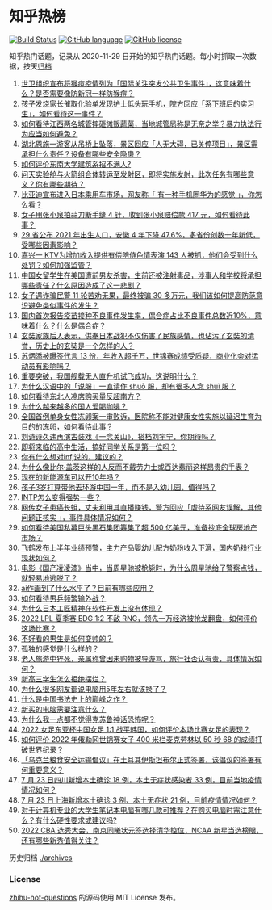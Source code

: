 # 知乎热榜
[![Build Status](https://github.com/ToWeLong/zhihu-hot-questions/workflows/CI/badge.svg)](https://github.com/ToWeLong/zhihu-hot-questions/actions)
[![GitHub language](https://img.shields.io/badge/language-golang-orange.svg)](https://golang.org/)
[![GitHub license](https://img.shields.io/github/license/ToWeLong/zhihu-hot-questions)](https://github.com/ToWeLong/zhihu-hot-questions/blob/main/LICENSE)

知乎热门话题，记录从 2020-11-29 日开始的知乎热门话题。每小时抓取一次数据，按天[归档](./archives)

<!-- BEGIN -->

1. [世卫组织宣布将猴痘疫情列为「国际关注突发公共卫生事件」，这意味着什么？是否需要像防新冠一样防猴痘？](https://www.zhihu.com/question/544967961)
1. [孩子发烧家长催取化验单发现护士低头玩手机，院方回应「系下班后的实习生」，如何看待这一事件？](https://www.zhihu.com/question/544936192)
1. [如何看待江西两名城管摔砸摊贩蔬菜，当地城管局称是无奈之举？暴力执法行为应当如何避免？](https://www.zhihu.com/question/544743196)
1. [湖北恩施一游客从吊桥上坠落，景区回应「人无大碍，已关停项目」，景区需承担什么责任？设备有哪些安全隐患？](https://www.zhihu.com/question/544915280)
1. [如何评价东南大学建筑系招不满人?](https://www.zhihu.com/question/544555904)
1. [问天实验舱与火箭组合体转运至发射区，即将实施发射，此次任务有哪些意义？你有哪些期待？](https://www.zhihu.com/question/543901181)
1. [比亚迪宣布进入日本乘用车市场，网友称「 有一种手机圈华为的感觉 」，你怎么看？](https://www.zhihu.com/question/544607306)
1. [女子用张小泉拍蒜刀断手缝 4 针，收到张小泉赔偿款 417 元，如何看待此事？](https://www.zhihu.com/question/544678441)
1. [29 省公布 2021 年出生人口，安徽 4 年下降 47.6%，多省份创数十年新低，受哪些因素影响？](https://www.zhihu.com/question/544924057)
1. [嘉兴一 KTV为增加收入提供有偿陪侍色情表演 143 人被抓，他们会受到什么处罚？如何加强监管？](https://www.zhihu.com/question/544858170)
1. [中国女留学生在美国遭前男友杀害，生前还被注射毒品，涉事人和学校将承担哪些责任？什么原因造成了这一悲剧？](https://www.zhihu.com/question/544938196)
1. [女子遇诈骗民警 11 轮苦劝无果，最终被骗 30 多万元，我们该如何提高防范意识避免类似事件的发生？](https://www.zhihu.com/question/544862463)
1. [国内首次报告疫苗接种不良事件发生率，偶合症占比不良事件总数近10%，意味着什么？什么是偶合症？](https://www.zhihu.com/question/545013451)
1. [玄奘家族后人表示，供奉日本战犯不仅伤害了民族感情，也玷污了玄奘的清誉，历史上的玄奘是一个怎样的人？](https://www.zhihu.com/question/544916041)
1. [苏炳添被曝签代言 13 份，年收入超千万，世锦赛成绩受质疑，商业化会对运动员有影响吗？](https://www.zhihu.com/question/543946224)
1. [重要突破，我国舰载无人直升机试飞成功，这说明什么？](https://www.zhihu.com/question/544800620)
1. [为什么汉语中的「说服」一直读作 shuō 服，却有很多人念 shuì 服？](https://www.zhihu.com/question/313282154)
1. [如何看待东北人凉席购买量反超南方？](https://www.zhihu.com/question/544752807)
1. [为什么越来越多的国人爱喝咖啡？](https://www.zhihu.com/question/544731483)
1. [全国首例单身女性冻卵案一审败诉，医院称不能对健康女性实施以延迟生育为目的的冻卵，如何看待此事？](https://www.zhihu.com/question/544928802)
1. [刘诗诗久违再演古装戏《一念关山》，搭档刘宇宁，你期待吗？](https://www.zhihu.com/question/544315524)
1. [即将来临的高中生活，搞好同学关系是第一位吗？](https://www.zhihu.com/question/544430295)
1. [你有什么想对infj说的，建议的？](https://www.zhihu.com/question/376467692)
1. [为什么像比尔·盖茨这样的人反而不戴劳力士或百达翡丽这样昂贵的手表？](https://www.zhihu.com/question/420037280)
1. [现在的新能源车可以开10年吗？](https://www.zhihu.com/question/481609226)
1. [孩子3岁打算带他去环游中国一年，而不是入幼儿园，值得吗？](https://www.zhihu.com/question/338107055)
1. [INTP怎么变得强势一些？](https://www.zhihu.com/question/423841337)
1. [网传女子患癌长蛆，丈夫利用其直播赚钱，警方回应「虐待系网友误解，其他问题正核实 」，事件具体情况如何？](https://www.zhihu.com/question/544692653)
1. [如何看待美国私募巨头黑石集团筹集了超 500 亿美元，准备抄底全球房地产市场？](https://www.zhihu.com/question/544864005)
1. [飞鹤发布上半年业绩预警，主力产品婴幼儿配方奶粉收入下滑，国内奶粉行业现状如何？](https://www.zhihu.com/question/544921571)
1. [电影《国产凌凌漆》当中，当周星驰被枪毙时，为什么周星驰给了警察点钱，就轻易地逃脱了？](https://www.zhihu.com/question/28600649)
1. [ai作画到了什么水平了？目前有哪些应用？](https://www.zhihu.com/question/544951915)
1. [如何看待男乒频繁输外战？](https://www.zhihu.com/question/544478600)
1. [为什么日本工匠精神在软件开发上没有体现？](https://www.zhihu.com/question/544124280)
1. [2022 LPL 夏季赛 EDG 1:2 不敌 RNG，领先一万经济被抢龙翻盘，如何评价这场比赛？](https://www.zhihu.com/question/544952643)
1. [不好看的男生是如何变帅的？](https://www.zhihu.com/question/37299532)
1. [孤独的感觉是什么样的？](https://www.zhihu.com/question/308914653)
1. [老人旅游中猝死，亲属称曾因未购物被导游骂，旅行社否认有责，具体情况如何？](https://www.zhihu.com/question/544912550)
1. [新高三学生怎么拒绝摆烂？](https://www.zhihu.com/question/544889088)
1. [为什么很多网友都说电脑用5年左右就该换了？](https://www.zhihu.com/question/521171582)
1. [什么是中国书法史上的巅峰之作？](https://www.zhihu.com/question/313218201)
1. [新买的电脑需要注意什么？](https://www.zhihu.com/question/46945957)
1. [为什么我一点都不觉得克苏鲁神话恐怖呢？](https://www.zhihu.com/question/427205970)
1. [2022 女足东亚杯中国女足 1:1 战平韩国，如何评价本场比赛女足的表现？](https://www.zhihu.com/question/544950348)
1. [如何评价 2022 年俄勒冈世锦赛女子 400 米栏麦克劳林以 50 秒 68 的成绩打破世界纪录？](https://www.zhihu.com/question/544886028)
1. [「乌克兰粮食安全运输倡议」在土耳其伊斯坦布尔正式签署，该倡议的签署有何重要意义？](https://www.zhihu.com/question/544811184)
1. [7 月 23 日四川新增本土确诊 18 例，本土无症状感染者 33 例，目前当地疫情情况如何？](https://www.zhihu.com/question/545017675)
1. [7 月 23 日上海新增本土确诊 3 例、本土无症状 21  例，目前疫情情况如何？](https://www.zhihu.com/question/545012660)
1. [对于计算机专业的大学生笔记本电脑有哪几款可推荐？在购买电脑时需注意什么？有什么硬性要求或建议吗?](https://www.zhihu.com/question/399089232)
1. [2022 CBA 选秀大会，南京同曦状元签选择清华控位，NCAA 新星当选榜眼，还有哪些新秀值得关注？](https://www.zhihu.com/question/545025327)

<!-- END -->

历史归档 [./archives](./archives)


### License
[zhihu-hot-questions](https://github.com/towelong/zhihu-hot-questions) 的源码使用 MIT License 发布。
